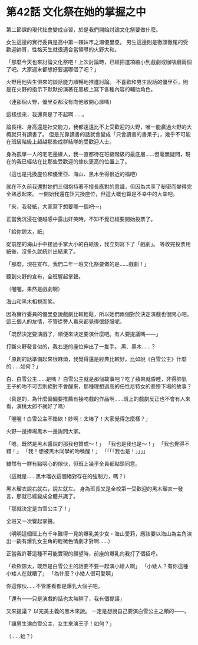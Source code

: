 # 第42話 文化祭在她的掌握之中

第二節課的現代社會變成自習，於是我們開始討論文化祭要做什麼。

女生這邊的實行委員是高中第一辣妹市之瀨優里亞。
男生這邊則是徹頭徹尾的受歡迎帥哥，性格天生就很適合當領導的火野大和。

「那麼今天也來討論文化祭吧！上次討論時，已經把選項縮小到戲劇或咖啡廳兩個了吧。大家週末都想好要選哪個了吧？」

火野用他與生俱來的談話能力順暢地推進討論。
不喜歡和男生說話的優里亞，則是在火野的指示下默默扮演著在黑板上寫下各種內容的輔助角色。

（連那個火野，優里亞都沒有向他敞開心扉嗎）

這樣想來，我還真是了不起啊……。

論長相、身高還是社交能力，我都遠遠比不上受歡迎的火野，唯一能贏過火野的大概就只有讀書了。
但是光靠讀書的話就會變成「只會讀書的書呆子」，幾乎不可能在班級階級上超越那些成群結隊的受歡迎人士。

身為孤單一人的宅宅邊緣人，我一直都待在班級階級的最底層……但毫無疑問，現在的我已經站在比那些受歡迎的傢伙更高的位置上了。

（這也是托換座位和優里亞、海山、黑木坐得很近的福吧）

就在不久前我還對她們三個抱持著不擅長應對的意識，但因為共享了秘密而變得完全熟悉起來。
一開始我還在詛咒換座位，但這大概也算是不幸中的大幸吧。

「來，我發紙，大家寫下想要哪一個吧～」

正當我沉浸在優越感中露出奸笑時，不知不覺已經要開始投票了。

「給你諒太，紙」

從前座的海山手中接過手掌大小的白紙後，我立刻寫下了「戲劇」。
等收完投票用紙後，沒多久就統計出結果了。

「那麼，現在宣布。我們二年一班文化祭要做的是……戲劇！」

聽到火野的宣布，全班響起掌聲。

（喔喔，果然是戲劇啊）

海山和黑木相視而笑。

因為實行委員的優里亞說戲劇比較輕鬆，所以她們兩個對於決定演戲也很開心吧。
這三個人的友情，不管從旁人看來都覺得很舒服呢。

「既然決定要演戲了，順便來決定要演什麼吧。有人要提議嗎——」

打斷火野發言似的，我右邊的座位伸出了一隻手。
黑、黑木……？

「原創的話準備起來很麻煩，我覺得還是經典比較好。比如說《白雪公主》什麼的……如何？」

白、白雪公主……是嗎？
白雪公主就是那個故事吧？吃了蘋果就昏睡，非得帥氣王子的吻不可否則絕對不會醒來，那種理想過高的任性尼特女的悲慘下場的故事？

（真是的，為什麼偏偏要推薦有接吻戲的作品啊……班上的戲劇反正也不會有人來看，演桃太郎不就好了嗎）

「喔喔！白雪公主不錯欸！妙啊！太棒了！大家覺得怎麼樣？」

火野一邊捧場黑木一邊詢問大家。

「嗯，既然是黑木醬說的那我也贊成～！」
「我也是我也是～！」
「我也覺得不錯！」
「我！想被黑木同學的吻喚醒！」
「「「「我也是！」」」」

雖然有一群有點噁心的傢伙，但班上幾乎全員都點頭同意。

（這就是……黑木瑠衣這個絕對存在的強制力，嗎？）

黑木瑠衣說右就右，說左就左。
身為班長又是全校第一受歡迎的黑木瑠衣一發言，那就已經變成全體共識了。

「那就決定是白雪公主了！」

全班又一次響起掌聲。

（明明這個班上有千年難得一見的爆乳美少女・海山愛莉，應該要以海山為主角演出一齣有爆乳女主角的輕微色情劇才對啊……）

正當我許著這種不可能實現的願望時，前座的爆乳向我打了個招呼。

「欸欸諒太，既然是白雪公主的話要不要一起演小矮人啊」
「小矮人？有你這種小矮人在就糟了」
「為什麼？小矮人很可愛啊」

你這傢伙……不管誰看都是爆乳大個子吧。

「還有——只是演戲的話也太無聊了，我有個提議」

又來提議？
以完美主義的黑木來說。
一定是想說自己要演白雪公主之類的——。

「讓男生演白雪公主，女生來演王子！如何？」

（……蛤？）